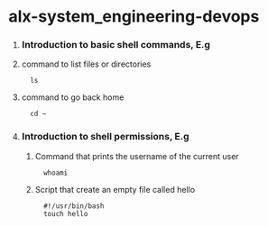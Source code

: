 # alx-system_engineering-devops
1. ### Introduction to basic shell commands, E.g
  1. command to list files or directories
     ```
       ls
     ```
  2. command to go back home

     ```
       cd ~
     ```
2. ### Introduction to shell permissions, E.g

   1. Command that prints the username of the current user
      ```
        whoami
      ```

   2. Script that create an empty file called hello
      ```
        #!/usr/bin/bash
        touch hello
      ```
      

